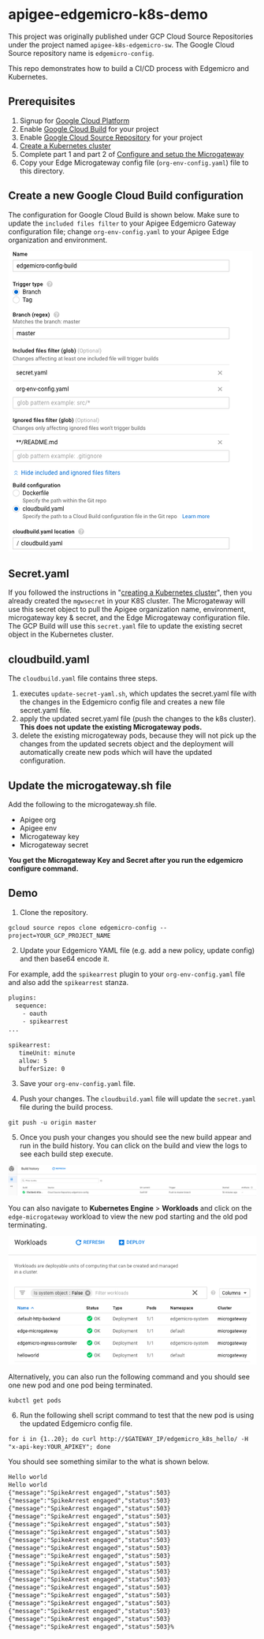 # apigee-edgemicro-k8s-demo

This project was originally published under GCP Cloud Source Repositories under the project named `apigee-k8s-edgemicro-sw`.  The Google Cloud Source repository name is `edgemicro-config`.  

This repo demonstrates how to build a CI/CD process with Edgemicro and Kubernetes.

## Prerequisites
1. Signup for [Google Cloud Platform](https://cloud.google.com/)
2. Enable [Google Cloud Build](https://cloud.google.com/cloud-build/) for your project
3. Enable [Google Cloud Source Repository](https://cloud.google.com/source-repositories/) for your project
4. [Create a Kubernetes cluster](https://github.com/apigee-internal/microgateway/tree/master/kubernetes)
5. Complete part 1 and part 2 of [Configure and setup the Microgateway](https://docs.apigee.com/api-platform/microgateway/2.5.x/setting-and-configuring-edge-microgateway)
6. Copy your Edge Microgateway config file (`org-env-config.yaml`) file to this directory.  

## Create a new Google Cloud Build configuration
The configuration for Google Cloud Build is shown below. Make sure to update the `included files filter` to your Apigee Edgemicro Gateway configuration file; change `org-env-config.yaml` to your Apigee Edge organization and environment.

![Build Configuration](images/gcp-cloud-build-config.png)

## Secret.yaml
If you followed the instructions in "[creating a Kubernetes cluster](https://github.com/apigee-internal/microgateway/tree/master/kubernetes)", then you already created the `mgwsecret` in your K8S cluster. The Microgateway will use this secret object to pull the Apigee organization name, environment, microgateway key & secret, and the Edge Microgateway configuration file.  The GCP Build will use this `secret.yaml` file to update the existing secret object in the Kubernetes cluster.  

## cloudbuild.yaml
The `cloudbuild.yaml` file contains three steps.  
1. executes `update-secret-yaml.sh`, which updates the secret.yaml file with the changes in the Edgemicro config file and creates a new file secret.yaml file.
2. apply the updated secret.yaml file (push the changes to the k8s cluster). **This does not update the existing Microgateway pods.**
3. delete the existing microgateway pods, because they will not pick up the changes from the updated secrets object and the deployment will automatically create new pods which will have the updated configuration.  

## Update the microgateway.sh file
Add the following to the microgateway.sh file.
* Apigee org
* Apigee env
* Microgateway key
* Microgateway secret

**You get the Microgateway Key and Secret after you run the edgemicro configure command.**

## Demo
1. Clone the repository.
```
gcloud source repos clone edgemicro-config --project=YOUR_GCP_PROJECT_NAME
```

2. Update your Edgemicro YAML file (e.g. add a new policy, update config) and then base64 encode it.  

For example, add the `spikearrest` plugin to your `org-env-config.yaml` file and also add the `spikearrest` stanza.

```
plugins:
  sequence:
    - oauth
    - spikearrest
...

spikearrest:
   timeUnit: minute
   allow: 5
   bufferSize: 0
```


3. Save your `org-env-config.yaml` file.

4. Push your changes.  The `cloudbuild.yaml` file will update the `secret.yaml` file during the build process.

```
git push -u origin master
```

5. Once you push your changes you should see the new build appear and run in the build history.  You can click on the build and view the logs to see each build step execute.

![build history](images/gcp-cloud-build-history.png)

You can also navigate to **Kubernetes Engine** > **Workloads** and click on the `edge-microgateway` workload to view the new pod starting and the old pod terminating.

![Kubernetes workloads](images/gcp-k8s-workloads.png)

Alternatively, you can also run the following command and you should see one new pod and one pod being terminated.  
```
kubctl get pods
```

6. Run the following shell script command to test that the new pod is using the updated Edgemicro config file.

```
for i in {1..20}; do curl http://$GATEWAY_IP/edgemicro_k8s_hello/ -H "x-api-key:YOUR_APIKEY"; done
```

You should see something similar to the what is shown below.
```
Hello world
Hello world
{"message":"SpikeArrest engaged","status":503}
{"message":"SpikeArrest engaged","status":503}
{"message":"SpikeArrest engaged","status":503}
{"message":"SpikeArrest engaged","status":503}
{"message":"SpikeArrest engaged","status":503}
{"message":"SpikeArrest engaged","status":503}
{"message":"SpikeArrest engaged","status":503}
{"message":"SpikeArrest engaged","status":503}
{"message":"SpikeArrest engaged","status":503}
{"message":"SpikeArrest engaged","status":503}
{"message":"SpikeArrest engaged","status":503}
{"message":"SpikeArrest engaged","status":503}
{"message":"SpikeArrest engaged","status":503}
{"message":"SpikeArrest engaged","status":503}
{"message":"SpikeArrest engaged","status":503}
{"message":"SpikeArrest engaged","status":503}
{"message":"SpikeArrest engaged","status":503}
{"message":"SpikeArrest engaged","status":503}%
```
